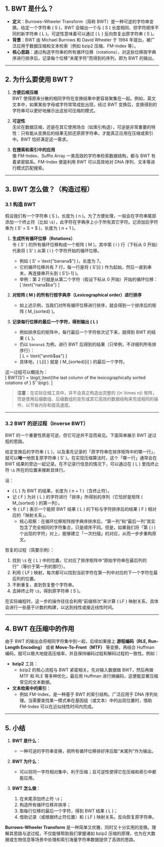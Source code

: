 ## 1. BWT 是什么？

- **定义**：Burrows–Wheeler Transform（简称 BWT）是一种可逆的字符串变换。给定一个字符串 \( S \)，BWT 会输出一个与 \( S \) 长度相同、但字符顺序不同的新字符串 \( L \)。可逆性意味着可以通过 \( L \) 反向恢复出原字符串 \( S \)。
- **背景**：BWT 由 Michael Burrows 和 David Wheeler 于 1994 年提出，被广泛应用于数据压缩和文本检索（例如 bzip2 压缩、FM-Index 等）。
- **核心思路**：通过构造字符串的所有循环位移（rotations），对这些位移按字典序进行排序后，记录每个位移“末尾字符”而得到的序列，即为 BWT 的输出。

---

## 2. 为什么要使用 BWT？

1. **方便后续压缩**  
   BWT 使得原来分散的相同字符在变换结果中更容易聚集在一起。例如，英文文本中，如果某些字母或字符常常成批出现，经过 BWT 变换后，变换得到的字符串可以更好地展示出这些可压缩的模式。
2. **可逆性**  
   无论在数据压缩，还是在其它使用场合（如索引构造），可逆是非常重要的特性：只有能从变换后的结果无损还原原字符串，才能真正应用在压缩或索引中。BWT 恰好满足这一需求。

3. **在搜索和索引中的应用**  
   像 FM-Index、Suffix Array 一类高效的字符串检索数据结构，都与 BWT 有着紧密联系。FM-Index 便是利用 BWT 可以高效地对 DNA 序列、文本等进行模式匹配搜索。

---

## 3. BWT 怎么做？（构造过程）

### 3.1 构造 BWT

假设我们有一个字符串 \( S \)，长度为 \( n \)。为了方便处理，一般会在字符串尾部添加一个终止符（比如 `\$`），此字符在字典序上小于所有其它字符。记添加后字符串为 \( S' = S + \$ \)，长度为 \( n + 1 \)。

1. **生成所有循环位移（Rotations）**  
   令 \( S' \) 的所有循环位移构成一个矩阵 \( M \)，其中第 \( i \) 行（下标从 0 开始）代表将 \( S' \) 从第 \( i \) 个字符开始的循环位移。

   - 例如 \( S' = \text{"banana\$"} \)，长度为 7。
   - 它的循环位移共有 7 行，每一行是将 \( S'[i] \) 作为起始，然后一直到串末，再连接串开头到 \( S'[i-1] \)。
   - 举例：第 2 行就是从第二个字符（假设下标从 0 开始）开始的循环位移：  
     \[
     \text{"nana\$ba"}
     \]

2. **对矩阵 \( M \) 的所有行按字典序（Lexicographical order）进行排序**

   - 如上述示例，当我们对所有循环位移进行排序，就会得到一个排序后的矩阵 \( M\_{sorted} \)。

3. **记录每行位移的最后一个字符，得到输出 \( L \)**
   - 例如排序后的矩阵中，每行最后一个字符依次记下来，就得到 BWT 的结果 \( L \)。
   - 仍以 `banana$` 为例，进行 BWT 后得到的结果（只举例，不详细列所有排序行）：  
     \[
     L = \text{"annb\$aa"}
     \]
   - 具体地，\( L[i] \) 就是 \( M\_{sorted}[i] \) 的最后一个字符。

这一过程可以概括为：  
\[
BWT(S') = \bigl(\,\text{the last column of the lexicographically sorted rotations of } S' \bigr).
\]

> **注意**：在实际压缩工具中，并不会真正构造出完整的 \((n \times n)\) 矩阵，而是使用后缀数组、后缀数组的变形或其它高效的数据结构来完成相同的操作，以节省内存和提高速度。

---

### 3.2 BWT 的逆过程（Inverse BWT）

BWT 的一个重要性质是可逆，但它可逆并不显而易见。下面简单展示 BWT 逆过程的思路。

给定变换后的字符串 \( L \)，以及事先记录的「原字符串在排序矩阵中的哪一行」，就可以**唯一**地恢复原字符串 \( S' \)。在实现压缩算法时，这个「哪一行」通常会在 BWT 结果的旁边一起记录。在不记录行信息的情况下，可以通过在 \( L \) 里找终止符 `\$` 所在的位置来推断具体行。

设：

- \( L \) 为 BWT 的结果，长度为 \( n + 1 \)（含终止符）。
- 记 \( F \) 为对 \( L \) 的字符进行「排序」所得到的序列（它恰好是矩阵 \( M\_{sorted} \) 的第一列）。
- 令 \( LF \) 表示一个能把 BWT 结果 \( L \) 的下标与字符排序后的结果 \( F \) 相对应的「映射关系」。
  - 核心观察：在循环位移矩阵按字典序排序后，“第一列”和“最后一列”其实包含了完全相同的字符集合，只是顺序不同。但是，如果我们将「第 \( i \) 个出现的字符」对上，能够建立「一次扫描」的对应，从而一步步重构原文。

恢复的过程（简要示例）：

1. 找到 `\$` 在 \( L \) 中的位置，它对应了排序矩阵中“原始字符串在最后列的行”（等价于第一列的那行）。
2. 利用 \( LF \) 映射，每次都可以找到当前字符在第一列中对应的下一个字符在最后列的位置。
3. 不断重复，直到恢复整个字符串。
4. 去掉终止符 `\$`，得到原字符串 \( S \)。

在实际编程时，这一步的操作往往会利用“前缀频次”来计算 \( LF \) 映射关系，具体会进行一些基于计数的构建，以达到线性或接近线性时间。

---

## 4. BWT 在压缩中的作用

由于 BWT 的输出会将相同字符集中到一起，后续如果接上 **游程编码（RLE, Run-Length Encoding）** 或者 **Move-To-Front（MTF）** 等变换，再结合 Huffman 编码，就可以极大地提高压缩率，并且保持编码过程和解码过程的一致性。例如：

- **bzip2** 工具：
  - bzip2 的核心流程与 BWT 紧密相关。先对输入数据做 BWT，然后再做 MTF 和 RLE 等多种优化，最后用 Huffman 进行熵编码，这便能显著压缩常见的文本数据。
- **文本检索中的索引**：
  - 例如 FM-Index，是一种基于 BWT 的索引结构，广泛应用于 DNA 序列处理。当需要查找某一模式串在基因组（或文本）中的出现位置时，借助 FM-Index 可以在近似线性时间内完成。

---

## 5. 小结

1. **BWT 是什么**：

   - 一种可逆的字符串变换，把所有循环位移排好序后取“末尾列”作为输出。

2. **BWT 为什么**：

   - 可以将同一字符相对集中，利于压缩；且可逆性使得它在压缩和索引中都能应用。

3. **BWT 怎么做**：
   1. 在末尾添加终止符 `\$`；
   2. 构造所有循环位移并排序；
   3. 取每行位移的最后一个字符，得到 BWT 结果 \( L \)；
   4. 借助记录（或根据终止符位置）和 \( LF \) 映射关系，反向恢复原字符串。

**Burrows–Wheeler Transform** 是一种简单又优雅、同时又十分实用的变换。理解其思路与逆过程，不仅能够帮助我们掌握诸如 bzip2 压缩的原理，也为在大数据或生物信息等场景中处理和索引海量字符串数据提供了高效的思路。
